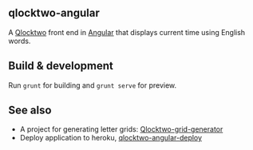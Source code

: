 ## qlocktwo-angular

A [Qlocktwo](http://www.qlocktwo.com) front end in [Angular](https://angularjs.org) that displays current time using English words.

## Build & development

Run `grunt` for building and `grunt serve` for preview. 

## See also

* A project for generating letter grids: [Qlocktwo-grid-generator](https://github.com/zouzias/qlocktwo-grid-generator.git)
* Deploy application to heroku, [qlocktwo-angular-deploy](https://github.com/zouzias/qlocktwo-angular-deploy)
